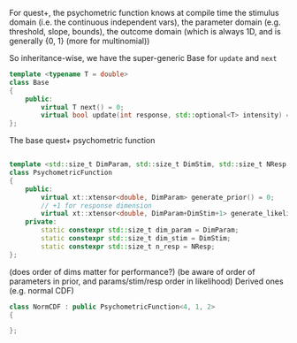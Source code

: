 For quest+, the psychometric function knows at compile time the stimulus domain (i.e. the continuous independent vars), the parameter domain (e.g. threshold, slope, bounds), the outcome domain (which is always 1D, and is generally {0, 1} (more for multinomial))

So inheritance-wise, we have the super-generic Base for `update` and `next`

```c++
template <typename T = double>
class Base
{
    public:
        virtual T next() = 0;
        virtual bool update(int response, std::optional<T> intensity) = 0;
};
```

The base quest+ psychometric function

```c++

template <std::size_t DimParam, std::size_t DimStim, std::size_t NResp = 2>
class PsychometricFunction
{
    public:
        virtual xt::xtensor<double, DimParam> generate_prior() = 0;
        // +1 for response dimension
        virtual xt::xtensor<double, DimParam+DimStim+1> generate_likelihoods() = 0;
    private:
        static constexpr std::size_t dim_param = DimParam;
        static constexpr std::size_t dim_stim = DimStim;
        static constexpr std::size_t n_resp = NResp;
};
```

(does order of dims matter for performance?)
(be aware of order of parameters in prior, and params/stim/resp order in likelihood)
Derived ones (e.g. normal CDF)

```c++
class NormCDF : public PsychometricFunction<4, 1, 2>
{

};
```
